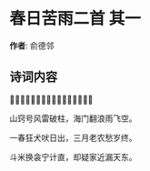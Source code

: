 # 春日苦雨二首  其一

**作者**: 俞德邻

## 诗词内容

𪿫车云起走丰隆，河伯重驱十二童。

山窍号风雷破柱，海门翻浪雨飞空。

一春狂犬吠日出，三月老农愁岁终。

斗米换衾宁计直，却疑家近漏天东。

